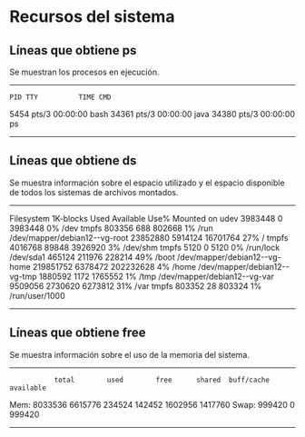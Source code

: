 # Recursos del sistema

## Líneas que obtiene ps

Se muestran los procesos en ejecución.

----------------------------

    PID TTY          TIME CMD
   5454 pts/3    00:00:00 bash
  34361 pts/3    00:00:00 java
  34380 pts/3    00:00:00 ps

----------------------------

## Líneas que obtiene ds

Se muestra información sobre el espacio utilizado y el espacio disponible de todos los sistemas de archivos montados.

----------------------------

Filesystem                    1K-blocks    Used Available Use% Mounted on
udev                            3983448       0   3983448   0% /dev
tmpfs                            803356     688    802668   1% /run
/dev/mapper/debian12--vg-root  23852880 5914124  16701764  27% /
tmpfs                           4016768   89848   3926920   3% /dev/shm
tmpfs                              5120       0      5120   0% /run/lock
/dev/sda1                        465124  211976    228214  49% /boot
/dev/mapper/debian12--vg-home 219851752 6378472 202232628   4% /home
/dev/mapper/debian12--vg-tmp    1880592    1172   1765552   1% /tmp
/dev/mapper/debian12--vg-var    9509056 2730620   6273812  31% /var
tmpfs                            803352      28    803324   1% /run/user/1000

----------------------------

## Líneas que obtiene free

Se muestra información sobre el uso de la memoria del sistema.

----------------------------

               total        used        free      shared  buff/cache   available
Mem:         8033536     6615776      234524      142452     1602956     1417760
Swap:         999420           0      999420

----------------------------
